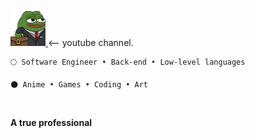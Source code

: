 <p aling = "right">
  <a href="https://www.youtube.com/@awwlie/">
    <img aling="center" src="https://github.com/awwliedacoder/awwliedacoder/blob/main/9605-pepe-business.png?raw=true"> </a> <-- youtube channel. </p>
  
  
```
🌕 Software Engineer • Back-end • Low-level languages

🌑 Anime • Games • Coding • Art

```
<br>

<b>A true professional</b>
